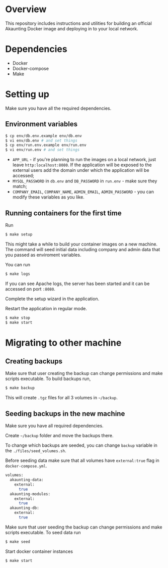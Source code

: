 # Overview

This repository includes instructions and utilities for building an official Akaunting Docker image and deploying in to your local network.

# Dependencies

- Docker
- Docker-compose
- Make

# Setting up

Make sure you have all the required dependencies.

## Environment variables

```bash
$ cp env/db.env.example env/db.env
$ vi env/db.env # and set things
$ cp env/run.env.example env/run.env
$ vi env/run.env # and set things
```

- `APP_URL` - if you're planning to run the images on a local network, just leave `http:localhost:8080`. If the application will be exposed to the external users add the domain under which the application will be accessed;
- `MYSQL_PASSWORD` in `db.env` and `DB_PASSWORD` in `run.env` - make sure they match;
- `COMPANY_EMAIL`, `COMPANY_NAME`, `ADMIN_EMAIL`, `ADMIN_PASSWORD` - you can modify these variables as you like.

## Running containers for the first time

Run

```bash
$ make setup
```

This might take a while to build your container images on a new machine. The command will seed initial data including company and admin data that you passed as enviroment variables.

You can run

```bash
$ make logs
```

If you can see Apache logs, the server has been started and it can be accessed on port `:8080`.

Complete the setup wizard in the application.

Restart the application in regular mode.

```bash
$ make stop
$ make start
```

# Migrating to other machine

## Creating backups

Make sure that user creating the backup can change permissions and make scripts executable. To build backups run,

```bash
$ make backup
```

This will create `.tgz` files for all 3 volumes in `~/backup`.

## Seeding backups in the new machine

Make sure you have all required dependencies.

Create `~/backup` folder and move the backups there.

To change which backups are seeded, you can change `backup` variable in the `./files/seed_volumes.sh`.

Before seeding data make sure that all volumes have `external:true` flag in `docker-compose.yml`.

```bash
volumes:
  akaunting-data:
    external:
      true
  akaunting-modules:
    external:
      true
  akaunting-db:
    external:
      true
```

Make sure that user seeding the backup can change permissions and make scripts executable. To seed data run

```bash
$ make seed
```

Start docker container instances

```bash
$ make start
```
